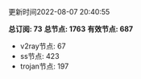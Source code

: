 更新时间2022-08-07 20:40:55

**总订阅: 73**
**总节点: 1763**
**有效节点: 687**
- v2ray节点: 67
- ss节点: 423
- trojan节点: 197
